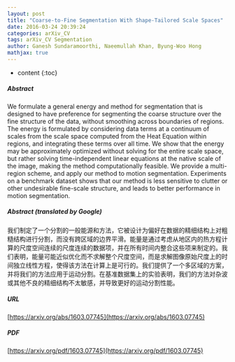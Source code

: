 ```yaml
---
layout: post
title: "Coarse-to-Fine Segmentation With Shape-Tailored Scale Spaces"
date: 2016-03-24 20:39:24
categories: arXiv_CV
tags: arXiv_CV Segmentation
author: Ganesh Sundaramoorthi, Naeemullah Khan, Byung-Woo Hong
mathjax: true
---
```


* content
{:toc}

##### Abstract
We formulate a general energy and method for segmentation that is designed to have preference for segmenting the coarse structure over the fine structure of the data, without smoothing across boundaries of regions. The energy is formulated by considering data terms at a continuum of scales from the scale space computed from the Heat Equation within regions, and integrating these terms over all time. We show that the energy may be approximately optimized without solving for the entire scale space, but rather solving time-independent linear equations at the native scale of the image, making the method computationally feasible. We provide a multi-region scheme, and apply our method to motion segmentation. Experiments on a benchmark dataset shows that our method is less sensitive to clutter or other undesirable fine-scale structure, and leads to better performance in motion segmentation.

##### Abstract (translated by Google)
我们制定了一个分割的一般能源和方法，它被设计为偏好在数据的精细结构上对粗糙结构进行分割，而没有跨区域的边界平滑。能量是通过考虑从地区内的热方程计算的尺度空间连续的尺度连续的数据项，并在所有时间内整合这些项来制定的。我们表明，能量可能近似优化而不求解整个尺度空间，而是求解图像原始尺度上的时间独立线性方程，使得该方法在计算上是可行的。我们提供了一个多区域的方案，并将我们的方法应用于运动分割。在基准数据集上的实验表明，我们的方法对杂波或其他不良的精细结构不太敏感，并导致更好的运动分割性能。

##### URL
[https://arxiv.org/abs/1603.07745](https://arxiv.org/abs/1603.07745)

##### PDF
[https://arxiv.org/pdf/1603.07745](https://arxiv.org/pdf/1603.07745)

